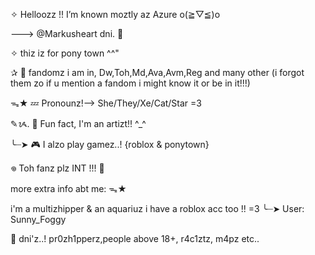 ✧  Helloozz !! I’m known moztly az Azure o(≧▽≦)o

 ---> @Markusheart dni. 🚫

✧ thiz iz for pony town ^^"

✰ 🌱 fandomz i am in, Dw,Toh,Md,Ava,Avm,Reg and many other (i forgot them zo if u mention a fandom i might know it or be in it!!!)

ᯓ★ 💤 Pronounz!--> She/They/Xe/Cat/Star =3

✎ᝰ. 🎨 Fun fact, I'm an artizt!! ^_^

╰┈➤ 🎮 I alzo play gamez..! {roblox & ponytown}

𖦹 Toh fanz plz INT !!! 🙏

more extra info abt me: ᯓ★

i'm a multizhipper & an aquariuz 
i have a roblox acc too !! =3
╰┈➤ User: Sunny_Foggy

🚫 dni'z..! pr0zh1pperz,people above 18+, r4c1ztz, m4pz etc..
